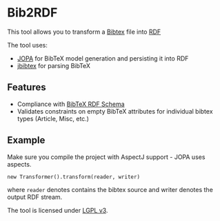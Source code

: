 Bib2RDF
=======

This tool allows you to transform a [Bibtex](http://www.bibtex.org/Format) file into [RDF](https://www.w3.org/RDF/)

The tool uses:

* [JOPA](https://github.com/kbss-cvut/jopa) for BibTeX model generation and persisting it into RDF
* [jbibtex](https://github.com/jbibtex/jbibtex) for parsing BibTeX

Features
--------

* Compliance with [BibTeX RDF Schema](http://purl.org/net/nknouf/ns/bibtex)
* Validates constraints on empty BibTeX attributes for individual bibtex types (Article, Misc, etc.)

Example
-------
Make sure you compile the project with AspectJ support - JOPA uses aspects.
```
new Transformer().transform(reader, writer)
```
where ``reader`` denotes contains the bibtex source and writer denotes the output RDF stream. 

The tool is licensed under [LGPL v3](https://www.gnu.org/licenses/lgpl-3.0.en.html).